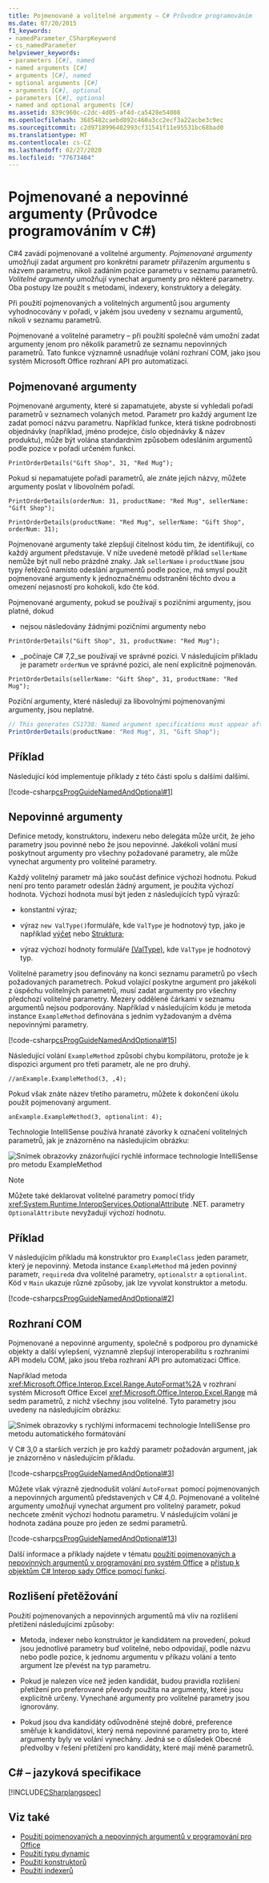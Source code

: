 ```yaml
---
title: Pojmenované a volitelné argumenty – C# Průvodce programováním
ms.date: 07/20/2015
f1_keywords:
- namedParameter_CSharpKeyword
- cs_namedParameter
helpviewer_keywords:
- parameters [C#], named
- named arguments [C#]
- arguments [C#], named
- optional arguments [C#]
- arguments [C#], optional
- parameters [C#], optional
- named and optional arguments [C#]
ms.assetid: 839c960c-c2dc-4d05-af4d-ca5428e54008
ms.openlocfilehash: 3685482caebd892c460a3cc2ecf3a22acbe3c9ec
ms.sourcegitcommit: c2d9718996402993cf31541f11e95531bc68bad0
ms.translationtype: MT
ms.contentlocale: cs-CZ
ms.lasthandoff: 02/27/2020
ms.locfileid: "77673404"
---
```

# <a name="named-and-optional-arguments-c-programming-guide"></a>Pojmenované a nepovinné argumenty (Průvodce programováním v C#)
C#4 zavádí pojmenované a volitelné argumenty. *Pojmenované argumenty* umožňují zadat argument pro konkrétní parametr přiřazením argumentu s názvem parametru, nikoli zadáním pozice parametru v seznamu parametrů. *Volitelné argumenty* umožňují vynechat argumenty pro některé parametry. Oba postupy lze použít s metodami, indexery, konstruktory a delegáty.  
  
 Při použití pojmenovaných a volitelných argumentů jsou argumenty vyhodnocovány v pořadí, v jakém jsou uvedeny v seznamu argumentů, nikoli v seznamu parametrů.  
  
 Pojmenované a volitelné parametry – při použití společně vám umožní zadat argumenty jenom pro několik parametrů ze seznamu nepovinných parametrů. Tato funkce významně usnadňuje volání rozhraní COM, jako jsou systém Microsoft Office rozhraní API pro automatizaci.  
  
## <a name="named-arguments"></a>Pojmenované argumenty  
 Pojmenované argumenty, které si zapamatujete, abyste si vyhledali pořadí parametrů v seznamech volaných metod. Parametr pro každý argument lze zadat pomocí názvu parametru. Například funkce, která tiskne podrobnosti objednávky (například, jméno prodejce, číslo objednávky & název produktu), může být volána standardním způsobem odesláním argumentů podle pozice v pořadí určeném funkcí.
  
 `PrintOrderDetails("Gift Shop", 31, "Red Mug");`
  
 Pokud si nepamatujete pořadí parametrů, ale znáte jejich názvy, můžete argumenty poslat v libovolném pořadí.  
  
 `PrintOrderDetails(orderNum: 31, productName: "Red Mug", sellerName: "Gift Shop");`
  
 `PrintOrderDetails(productName: "Red Mug", sellerName: "Gift Shop", orderNum: 31);`
  
 Pojmenované argumenty také zlepšují čitelnost kódu tím, že identifikují, co každý argument představuje. V níže uvedené metodě příklad `sellerName` nemůže být null nebo prázdné znaky. Jak `sellerName` i `productName` jsou typy řetězců namísto odeslání argumentů podle pozice, má smysl použít pojmenované argumenty k jednoznačnému odstranění těchto dvou a omezení nejasností pro kohokoli, kdo čte kód.
  
 Pojmenované argumenty, pokud se používají s pozičními argumenty, jsou platné, dokud 

- nejsou následovány žádnými pozičními argumenty nebo

 `PrintOrderDetails("Gift Shop", 31, productName: "Red Mug");`

- _počínaje C# 7,2_se používají ve správné pozici. V následujícím příkladu je parametr `orderNum` ve správné pozici, ale není explicitně pojmenován.

 `PrintOrderDetails(sellerName: "Gift Shop", 31, productName: "Red Mug");`
  
 Poziční argumenty, které následují za libovolnými pojmenovanými argumenty, jsou neplatné.

 ```csharp
 // This generates CS1738: Named argument specifications must appear after all fixed arguments have been specified.
 PrintOrderDetails(productName: "Red Mug", 31, "Gift Shop");
 ```
  
## <a name="example"></a>Příklad  
 Následující kód implementuje příklady z této části spolu s dalšími dalšími.  
  
 [!code-csharp[csProgGuideNamedAndOptional#1](~/samples/snippets/csharp/VS_Snippets_VBCSharp/csprogguidenamedandoptional/cs/program.cs#1)]  
  
## <a name="optional-arguments"></a>Nepovinné argumenty  
 Definice metody, konstruktoru, indexeru nebo delegáta může určit, že jeho parametry jsou povinné nebo že jsou nepovinné. Jakékoli volání musí poskytnout argumenty pro všechny požadované parametry, ale může vynechat argumenty pro volitelné parametry.  
  
 Každý volitelný parametr má jako součást definice výchozí hodnotu. Pokud není pro tento parametr odeslán žádný argument, je použita výchozí hodnota. Výchozí hodnota musí být jeden z následujících typů výrazů:  
  
- konstantní výraz;  
  
- výraz `new ValType()`formuláře, kde `ValType` je hodnotový typ, jako je například [výčet](../../language-reference/builtin-types/enum.md) nebo [Struktura](../../language-reference/builtin-types/struct.md);  
  
- výraz výchozí hodnoty formuláře [(ValType)](../../language-reference/operators/default.md), kde `ValType` je hodnotový typ.  
  
 Volitelné parametry jsou definovány na konci seznamu parametrů po všech požadovaných parametrech. Pokud volající poskytne argument pro jakékoli z úspěchu volitelných parametrů, musí zadat argumenty pro všechny předchozí volitelné parametry. Mezery oddělené čárkami v seznamu argumentů nejsou podporovány. Například v následujícím kódu je metoda instance `ExampleMethod` definována s jedním vyžadovaným a dvěma nepovinnými parametry.  
  
 [!code-csharp[csProgGuideNamedAndOptional#15](~/samples/snippets/csharp/VS_Snippets_VBCSharp/csprogguidenamedandoptional/cs/optional.cs#15)]  
  
 Následující volání `ExampleMethod` způsobí chybu kompilátoru, protože je k dispozici argument pro třetí parametr, ale ne pro druhý.  
  
 `//anExample.ExampleMethod(3, ,4);`  
  
 Pokud však znáte název třetího parametru, můžete k dokončení úkolu použít pojmenovaný argument.  
  
 `anExample.ExampleMethod(3, optionalint: 4);`  
  
 Technologie IntelliSense používá hranaté závorky k označení volitelných parametrů, jak je znázorněno na následujícím obrázku:  
  
 ![Snímek obrazovky znázorňující rychlé informace technologie IntelliSense pro metodu ExampleMethod](./media/named-and-optional-arguments/optional-examplemethod-parameters.png)  
  
> [!NOTE]
> Můžete také deklarovat volitelné parametry pomocí třídy <xref:System.Runtime.InteropServices.OptionalAttribute> .NET. parametry `OptionalAttribute` nevyžadují výchozí hodnotu.  
  
## <a name="example"></a>Příklad  
 V následujícím příkladu má konstruktor pro `ExampleClass` jeden parametr, který je nepovinný. Metoda instance `ExampleMethod` má jeden povinný parametr, `required`a dva volitelné parametry, `optionalstr` a `optionalint`. Kód v `Main` ukazuje různé způsoby, jak lze vyvolat konstruktor a metodu.  
  
 [!code-csharp[csProgGuideNamedAndOptional#2](~/samples/snippets/csharp/VS_Snippets_VBCSharp/csprogguidenamedandoptional/cs/optional.cs#2)]  
  
## <a name="com-interfaces"></a>Rozhraní COM  
 Pojmenované a nepovinné argumenty, společně s podporou pro dynamické objekty a další vylepšení, významně zlepšují interoperabilitu s rozhraními API modelu COM, jako jsou třeba rozhraní API pro automatizaci Office.  
  
 Například metoda <xref:Microsoft.Office.Interop.Excel.Range.AutoFormat%2A> v rozhraní systém Microsoft Office Excel <xref:Microsoft.Office.Interop.Excel.Range> má sedm parametrů, z nichž všechny jsou volitelné. Tyto parametry jsou uvedeny na následujícím obrázku:  
  
 ![Snímek obrazovky s rychlými informacemi technologie IntelliSense pro metodu automatického formátování](./media/named-and-optional-arguments/autoformat-method-parameters.png)  
  
 V C# 3,0 a starších verzích je pro každý parametr požadován argument, jak je znázorněno v následujícím příkladu.  
  
 [!code-csharp[csProgGuideNamedAndOptional#3](~/samples/snippets/csharp/VS_Snippets_VBCSharp/csprogguidenamedandoptional/cs/namedandoptcom.cs#3)]  
  
 Můžete však výrazně zjednodušit volání `AutoFormat` pomocí pojmenovaných a nepovinných argumentů představených v C# 4,0. Pojmenované a volitelné argumenty umožňují vynechat argument pro volitelný parametr, pokud nechcete změnit výchozí hodnotu parametru. V následujícím volání je hodnota zadána pouze pro jeden ze sedmi parametrů.  
  
 [!code-csharp[csProgGuideNamedAndOptional#13](~/samples/snippets/csharp/VS_Snippets_VBCSharp/csprogguidenamedandoptional/cs/namedandoptcom.cs#13)]  
  
 Další informace a příklady najdete v tématu [použití pojmenovaných a nepovinných argumentů v programování pro systém Office](./how-to-use-named-and-optional-arguments-in-office-programming.md) a [přístup k objektům C# Interop sady Office pomocí funkcí](../interop/how-to-access-office-onterop-objects.md).  
  
## <a name="overload-resolution"></a>Rozlišení přetěžování  
 Použití pojmenovaných a nepovinných argumentů má vliv na rozlišení přetížení následujícími způsoby:  
  
- Metoda, indexer nebo konstruktor je kandidátem na provedení, pokud jsou jednotlivé parametry buď volitelné, nebo odpovídají, podle názvu nebo podle pozice, k jednomu argumentu v příkazu volání a tento argument lze převést na typ parametru.  
  
- Pokud je nalezen více než jeden kandidát, budou pravidla rozlišení přetížení pro preferované převody použita na argumenty, které jsou explicitně určeny. Vynechané argumenty pro volitelné parametry jsou ignorovány.  
  
- Pokud jsou dva kandidáty odůvodněné stejně dobré, preference směřuje k kandidátovi, který nemá nepovinné parametry pro to, které argumenty byly ve volání vynechány. Jedná se o důsledek Obecné předvolby v řešení přetížení pro kandidáty, které mají méně parametrů.  
  
## <a name="c-language-specification"></a>C# – jazyková specifikace  
 [!INCLUDE[CSharplangspec](~/includes/csharplangspec-md.md)]  
  
## <a name="see-also"></a>Viz také

- [Použití pojmenovaných a nepovinných argumentů v programování pro Office](./how-to-use-named-and-optional-arguments-in-office-programming.md)
- [Použití typu dynamic](../types/using-type-dynamic.md)
- [Použití konstruktorů](./using-constructors.md)
- [Použití indexerů](../indexers/using-indexers.md)
